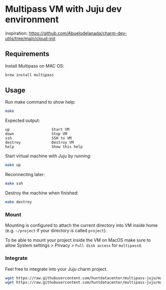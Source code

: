 # Multipass VM with Juju dev environment

inspiration: https://github.com/Abuelodelanada/charm-dev-utils/tree/main/cloud-init

## Requirements

Install Multipass on MAC OS:

```bash
brew install multipass
```

## Usage

Run make command to show help:

```bash
make
```

Expected output:
```
up                   Start VM
down                 Stop VM
ssh                  SSH to VM
destroy              Destroy VM
help                 Show this help
```

Start virtual machine with Juju by running:

```bash
make up
```

Reconnecting later:

```bash
make ssh
```

Destroy the machine when finished:

```bash
make destroy
```

### Mount

Mounting is configured to attach the current directory into VM inside home (e.g. `~/project` if your directory is called `project`).

To be able to mount your project inside the VM on MacOS make sure to allow
System settings > Privacy > `Full disk access` for `multipassd`.

### Integrate

Feel free to integrate into your Juju charm project.

```bash
wget https://raw.githubusercontent.com/huntdatacenter/multipass-juju/main/juju.yaml
wget https://raw.githubusercontent.com/huntdatacenter/multipass-juju/main/Makefile
```
